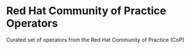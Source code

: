Red Hat Community of Practice Operators
====================================

Curated set of operators from the Red Hat Community of Practice (CoP)